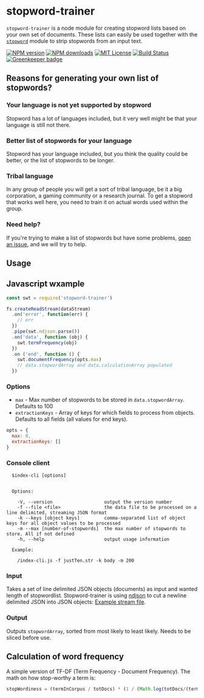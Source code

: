 # stopword-trainer

`stopword-trainer` is a node module for creating stopword lists based on your own set of documents. These lists can easily be used together with the [`stopword`](https://github.com/fergiemcdowall/stopword/) module to strip stopwords from an input text.

[![NPM version](http://img.shields.io/npm/v/stopword-trainer.svg?style=flat)](https://npmjs.org/package/stopword-trainer)
[![NPM downloads](http://img.shields.io/npm/dm/stopword-trainer.svg?style=flat)](https://npmjs.org/package/stopword-trainer)
[![MIT License](http://img.shields.io/badge/license-MIT-blue.svg?style=flat)](LICENSE)
[![Build Status](https://travis-ci.org/eklem/stopword-trainer.svg?branch=master)](https://travis-ci.org/eklem/stopword-trainer)
[![Greenkeeper badge](https://badges.greenkeeper.io/eklem/stopword-trainer.svg?style=flat)](https://greenkeeper.io/)

## Reasons for generating your own list of stopwords?

### Your language is not yet supported by stopword
Stopword has a lot of languages included, but it very well might be that your language is still not there.

### Better list of stopwords for your language
Stopword has your language included, but you think the quality could be better, or the list of stopwords to be longer.

### Tribal language
In any group of people you will get a sort of tribal language, be it a big corporation, a gaming community or a research journal. To get a stopword that works well here, you need to train it on actual words used within the group.

### Need help?
If you're trying to make a list of stopwords but have some problems, [open an issue](https://github.com/eklem/stopword-trainer/issues/new), and we will try to help.

## Usage

## Javascript wxample
```javascript
const swt = require('stopword-trainer')

fs.createReadStream(dataStream)
  .on('error', function(err) {
    // err
  })
  .pipe(swt.ndjson.parse())
  .on('data', function (obj) {
    swt.termFrequency(obj)
  })
  .on ('end', function () {
    swt.documentFrequency(opts.max)
    // data.stopwordArray and data.calculationArray populated
  })
```

### Options
* `max` - Max number of stopwords to be stored in `data.stopwordArray`. Defaults to 100
* `extractionKeys` - Array of keys for which fields to process from objects. Defaults to all fields (all values for end keys).

```javascript
opts = {
  max: 0,
  extractionKeys: []
}
```

### Console client
```
  $index-cli [options]


  Options:

    -V, --version                   output the version number
    -f --file <file>                the data file to be processed on a line delimited, streaming JSON format
    -k --keys [object keys]         comma-separated list of object keys for all object values to be processed
    -m --max [number-of-stopwords]  the max number of stopwords to store. All if not defined
    -h, --help                      output usage information
  
  Example:
  
    /index-cli.js -f justTen.str -k body -m 200
```

### Input
Takes a set of line delimited JSON objects (documents) as input and wanted length of stopwordlist. Stopword-trainer is using [ndjson](https://github.com/maxogden/ndjson) to cut a newline delimited JSON into JSON objects: [Example stream file](https://github.com/fergiemcdowall/reuters-21578-json/blob/master/data/fullFileStream/justTen.str).

### Output
Outputs `stopwordArray`, sorted from most likely to least likely. Needs to be sliced before use.

## Calculation of word frequency
A simple version of TF-DF (Term Frequency - Document Frequency). The math on how stop-worthy a term is:
```javascript
stopWordiness = (termInCorpus / totDocs) * (1 / (Math.log(totDocs/(termInDocs - 1))))
```
